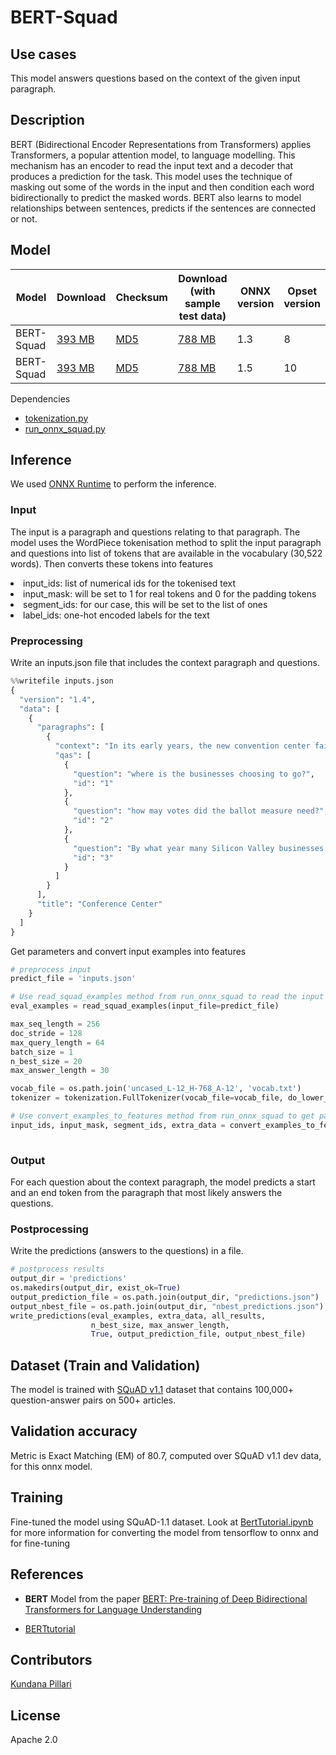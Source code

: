 # BERT-Squad

## Use cases
This model answers questions based on the context of the given input paragraph.   

## Description
BERT (Bidirectional Encoder Representations from Transformers) applies Transformers, a popular attention model, to language modelling. This mechanism has an encoder to read the input text and a decoder that produces a prediction for the task. This model uses the technique of masking out some of the words in the input and then condition each word bidirectionally to predict the masked words. BERT also learns to model relationships between sentences, predicts if the sentences are connected or not. 

## Model

 |Model        |Download  |Checksum|Download (with sample test data)| ONNX version |Opset version|
| ------------- | ------------- | ------------- | ------------- | ------------- | ------------- | 
|BERT-Squad| [393 MB](model/bertsquad8.onnx.tar.gz)  |[MD5](BERT-md5-8.txt) |  [788 MB](model/download_sample_8.tar.gz) |  1.3 | 8|
|BERT-Squad| [393 MB](model/bertsquad10.onnx.tar.gz)  |[MD5](BERT-md5-10.txt) |  [788 MB](model/download_sample_10.tar.gz) |  1.5 | 10| 

Dependencies
* [tokenization.py](dependencies/tokenization.py)
* [run_onnx_squad.py](dependencies/run_onnx_squad.py)

## Inference
We used [ONNX Runtime](https://github.com/microsoft/onnxruntime) to perform the inference. 

### Input 
The input is a paragraph and questions relating to that paragraph. The model uses the WordPiece tokenisation method to split the input paragraph and questions into list of tokens that are available in the vocabulary (30,522 words).
Then converts these tokens into features
<li>input_ids: list of numerical ids for the tokenised text
<li>input_mask: will be set to 1 for real tokens and 0 for the padding tokens
<li>segment_ids: for our case, this will be set to the list of ones
<li>label_ids: one-hot encoded labels for the text

### Preprocessing
Write an inputs.json file that includes the context paragraph and questions. 
```python
%%writefile inputs.json
{
  "version": "1.4",
  "data": [
    {
      "paragraphs": [
        {
          "context": "In its early years, the new convention center failed to meet attendance and revenue expectations.[12] By 2002, many Silicon Valley businesses were choosing the much larger Moscone Center in San Francisco over the San Jose Convention Center due to the latter's limited space. A ballot measure to finance an expansion via a hotel tax failed to reach the required two-thirds majority to pass. In June 2005, Team San Jose built the South Hall, a $6.77 million, blue and white tent, adding 80,000 square feet (7,400 m2) of exhibit space",
          "qas": [
            {
              "question": "where is the businesses choosing to go?",
              "id": "1"
            },
            {
              "question": "how may votes did the ballot measure need?",
              "id": "2"
            },
            {
              "question": "By what year many Silicon Valley businesses were choosing the Moscone Center?",
              "id": "3"
            }
          ]
        }
      ],
      "title": "Conference Center"
    }
  ]
}
```
Get parameters and convert input examples into features
```python
# preprocess input 
predict_file = 'inputs.json'

# Use read_squad_examples method from run_onnx_squad to read the input file
eval_examples = read_squad_examples(input_file=predict_file)

max_seq_length = 256
doc_stride = 128
max_query_length = 64
batch_size = 1
n_best_size = 20
max_answer_length = 30

vocab_file = os.path.join('uncased_L-12_H-768_A-12', 'vocab.txt')
tokenizer = tokenization.FullTokenizer(vocab_file=vocab_file, do_lower_case=True)

# Use convert_examples_to_features method from run_onnx_squad to get parameters from the input 
input_ids, input_mask, segment_ids, extra_data = convert_examples_to_features(eval_examples, tokenizer,
                                                                              max_seq_length, doc_stride, max_query_length)
```

### Output
For each question about the context paragraph, the model predicts a start and an end token from the paragraph that most likely answers the questions.

### Postprocessing
Write the predictions (answers to the questions) in a file. 
```python
# postprocess results
output_dir = 'predictions'
os.makedirs(output_dir, exist_ok=True)
output_prediction_file = os.path.join(output_dir, "predictions.json")
output_nbest_file = os.path.join(output_dir, "nbest_predictions.json")
write_predictions(eval_examples, extra_data, all_results,
                  n_best_size, max_answer_length,
                  True, output_prediction_file, output_nbest_file)
```

## Dataset (Train and Validation)
The model is trained with [SQuAD v1.1](https://rajpurkar.github.io/SQuAD-explorer/explore/1.1/dev/) dataset that contains 100,000+ question-answer pairs on 500+ articles. 

## Validation accuracy
Metric is Exact Matching (EM) of 80.7, computed over SQuAD v1.1 dev data, for this onnx model. 

## Training
Fine-tuned the model using SQuAD-1.1 dataset. Look at [BertTutorial.ipynb](https://github.com/onnx/tensorflow-onnx/blob/master/tutorials/BertTutorial.ipynb) for more information for converting the model from tensorflow to onnx and for fine-tuning


## References
* **BERT** Model from the paper [BERT: Pre-training of Deep Bidirectional Transformers for Language Understanding](https://arxiv.org/abs/1810.04805)

* [BERTtutorial](https://github.com/onnx/tensorflow-onnx/blob/master/tutorials/BertTutorial.ipynb)
## Contributors
[Kundana Pillari](https://github.com/kundanapillari)

## License
Apache 2.0
